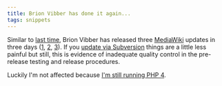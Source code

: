 ```yaml
---
title: Brion Vibber has done it again...
tags: snippets
---
```


Similar to [last time](http://wincent.com/a/about/wincent/weblog/archives/2006/05/mediawiki_updat.php), Brion Vibber has released three [MediaWiki](http://www.mediawiki.org/) updates in three days ([1](http://mail.wikipedia.org/pipermail/mediawiki-announce/2006-October/000052.html), [2](http://mail.wikipedia.org/pipermail/mediawiki-announce/2006-October/000053.html), [3](http://mail.wikipedia.org/pipermail/mediawiki-announce/2006-October/000054.html)). If you [update via Subversion](http://www.mediawiki.org/wiki/Download_from_SVN) things are a little less painful but still, this is evidence of inadequate quality control in the pre-release testing and release procedures.

Luckily I'm not affected because [I'm still running PHP 4](http://wincent.com/a/about/wincent/weblog/archives/2006/07/mediawiki_drops.php).

